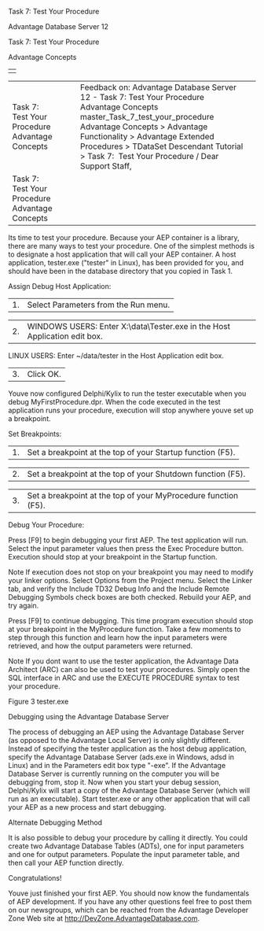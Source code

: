 Task 7: Test Your Procedure




Advantage Database Server 12  

Task 7: Test Your Procedure

Advantage Concepts

|  |
| --- |
|  |

|  |  |  |  |  |
| --- | --- | --- | --- | --- |
| Task 7: Test Your Procedure  Advantage Concepts |  |  | Feedback on: Advantage Database Server 12 - Task 7: Test Your Procedure Advantage Concepts master\_Task\_7\_test\_your\_procedure Advantage Concepts > Advantage Functionality > Advantage Extended Procedures > TDataSet Descendant Tutorial > Task 7:  Test Your Procedure / Dear Support Staff, |  |
| Task 7: Test Your Procedure  Advantage Concepts |  |  |  |  |

Its time to test your procedure. Because your AEP container is a library, there are many ways to test your procedure. One of the simplest methods is to designate a host application that will call your AEP container. A host application, tester.exe ("tester" in Linux), has been provided for you, and should have been in the database directory that you copied in Task 1.

Assign Debug Host Application:

|  |  |
| --- | --- |
| 1. | Select Parameters from the Run menu. |

|  |  |
| --- | --- |
| 2. | WINDOWS USERS: Enter X:\data\Tester.exe in the Host Application edit box. |

LINUX USERS: Enter ~/data/tester in the Host Application edit box.

|  |  |
| --- | --- |
| 3. | Click OK. |

Youve now configured Delphi/Kylix to run the tester executable when you debug MyFirstProcedure.dpr. When the code executed in the test application runs your procedure, execution will stop anywhere youve set up a breakpoint.

Set Breakpoints:

|  |  |
| --- | --- |
| 1. | Set a breakpoint at the top of your Startup function (F5). |

|  |  |
| --- | --- |
| 2. | Set a breakpoint at the top of your Shutdown function (F5). |

|  |  |
| --- | --- |
| 3. | Set a breakpoint at the top of your MyProcedure function (F5). |

Debug Your Procedure:

Press [F9] to begin debugging your first AEP. The test application will run. Select the input parameter values then press the Exec Procedure button. Execution should stop at your breakpoint in the Startup function.

Note If execution does not stop on your breakpoint you may need to modify your linker options. Select Options from the Project menu. Select the Linker tab, and verify the Include TD32 Debug Info and the Include Remote Debugging Symbols check boxes are both checked. Rebuild your AEP, and try again.

Press [F9] to continue debugging. This time program execution should stop at your breakpoint in the MyProcedure function. Take a few moments to step through this function and learn how the input parameters were retrieved, and how the output parameters were returned.

Note If you dont want to use the tester application, the Advantage Data Architect (ARC) can also be used to test your procedures. Simply open the SQL interface in ARC and use the EXECUTE PROCEDURE syntax to test your procedure.

Figure 3 tester.exe

Debugging using the Advantage Database Server

The process of debugging an AEP using the Advantage Database Server (as opposed to the Advantage Local Server) is only slightly different. Instead of specifying the tester application as the host debug application, specify the Advantage Database Server (ads.exe in Windows, adsd in Linux) and in the Parameters edit box type "-exe". If the Advantage Database Server is currently running on the computer you will be debugging from, stop it. Now when you start your debug session, Delphi/Kylix will start a copy of the Advantage Database Server (which will run as an executable). Start tester.exe or any other application that will call your AEP as a new process and start debugging.

Alternate Debugging Method

It is also possible to debug your procedure by calling it directly. You could create two Advantage Database Tables (ADTs), one for input parameters and one for output parameters. Populate the input parameter table, and then call your AEP function directly.

Congratulations!

Youve just finished your first AEP. You should now know the fundamentals of AEP development. If you have any other questions feel free to post them on our newsgroups, which can be reached from the Advantage Developer Zone Web site at http://DevZone.AdvantageDatabase.com.